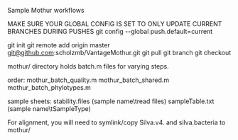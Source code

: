 

Sample Mothur workflows

MAKE SURE YOUR GLOBAL CONFIG IS SET TO ONLY UPDATE CURRENT BRANCHES DURING PUSHES
git config --global push.default=current


git init
git remote add origin master git@github.com:scholzmb/VantageMothur.git
git pull
git branch <branchname>
git checkout <branchname>


mothur/ directory holds batch.m files for varying steps.

order:
mothur_batch_quality.m
mothur_batch_shared.m
mothur_batch_phylotypes.m

sample sheets:
stability.files (sample name\tread files)
sampleTable.txt (sample name\tSampleType)


For alignment, you will need to symlink/copy Silva.v4. and silva.bacteria to mothur/
